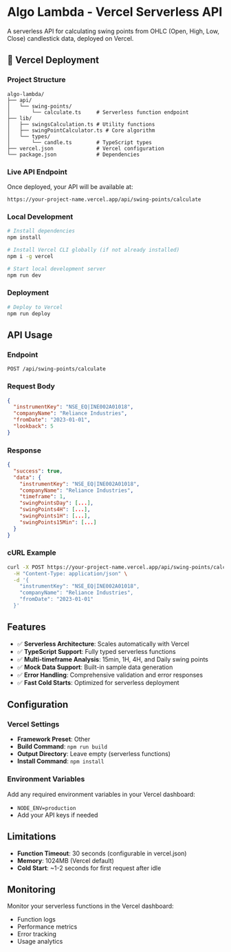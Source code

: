 # Algo Lambda - Vercel Serverless API

A serverless API for calculating swing points from OHLC (Open, High, Low, Close) candlestick data, deployed on Vercel.

## 🚀 Vercel Deployment

### Project Structure
```
algo-lambda/
├── api/
│   └── swing-points/
│       └── calculate.ts     # Serverless function endpoint
├── lib/
│   ├── swingsCalculation.ts # Utility functions
│   ├── swingPointCalculator.ts # Core algorithm
│   └── types/
│       └── candle.ts        # TypeScript types
├── vercel.json              # Vercel configuration
└── package.json             # Dependencies
```

### Live API Endpoint
Once deployed, your API will be available at:
```
https://your-project-name.vercel.app/api/swing-points/calculate
```

### Local Development
```bash
# Install dependencies
npm install

# Install Vercel CLI globally (if not already installed)
npm i -g vercel

# Start local development server
npm run dev
```

### Deployment
```bash
# Deploy to Vercel
npm run deploy
```

## API Usage

### Endpoint
```
POST /api/swing-points/calculate
```

### Request Body
```json
{
  "instrumentKey": "NSE_EQ|INE002A01018",
  "companyName": "Reliance Industries",
  "fromDate": "2023-01-01",
  "lookback": 5
}
```

### Response
```json
{
  "success": true,
  "data": {
    "instrumentKey": "NSE_EQ|INE002A01018",
    "companyName": "Reliance Industries",
    "timeframe": 1,
    "swingPointsDay": [...],
    "swingPoints4H": [...],
    "swingPoints1H": [...],
    "swingPoints15Min": [...]
  }
}
```

### cURL Example
```bash
curl -X POST https://your-project-name.vercel.app/api/swing-points/calculate \
  -H "Content-Type: application/json" \
  -d '{
    "instrumentKey": "NSE_EQ|INE002A01018",
    "companyName": "Reliance Industries",
    "fromDate": "2023-01-01"
  }'
```

## Features

- ✅ **Serverless Architecture**: Scales automatically with Vercel
- ✅ **TypeScript Support**: Fully typed serverless functions
- ✅ **Multi-timeframe Analysis**: 15min, 1H, 4H, and Daily swing points
- ✅ **Mock Data Support**: Built-in sample data generation
- ✅ **Error Handling**: Comprehensive validation and error responses
- ✅ **Fast Cold Starts**: Optimized for serverless deployment

## Configuration

### Vercel Settings
- **Framework Preset**: Other
- **Build Command**: `npm run build`
- **Output Directory**: Leave empty (serverless functions)
- **Install Command**: `npm install`

### Environment Variables
Add any required environment variables in your Vercel dashboard:
- `NODE_ENV=production`
- Add your API keys if needed

## Limitations

- **Function Timeout**: 30 seconds (configurable in vercel.json)
- **Memory**: 1024MB (Vercel default)
- **Cold Start**: ~1-2 seconds for first request after idle

## Monitoring

Monitor your serverless functions in the Vercel dashboard:
- Function logs
- Performance metrics
- Error tracking
- Usage analytics